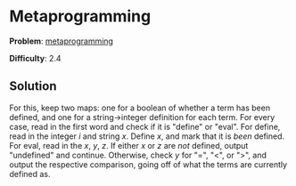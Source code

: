 # Metaprogramming

**Problem**: [metaprogramming](https://open.kattis.com/problems/metaprogramming)

**Difficulty**: 2.4

## Solution

For this, keep two maps: one for a boolean of whether a term has been defined, and one for a string->integer definition for each term. For every case, read in the first word and check if it is "define" or "eval". For define, read in the integer *i* and string *x*. Define *x*, and mark that it is *been* defined. For eval, read in the *x*, *y*, *z*. If either *x* or *z* are *not* defined, output "undefined" and continue. Otherwise, check *y* for "=", "<", or ">", and output the respective comparison, going off of what the terms are currently defined as.
